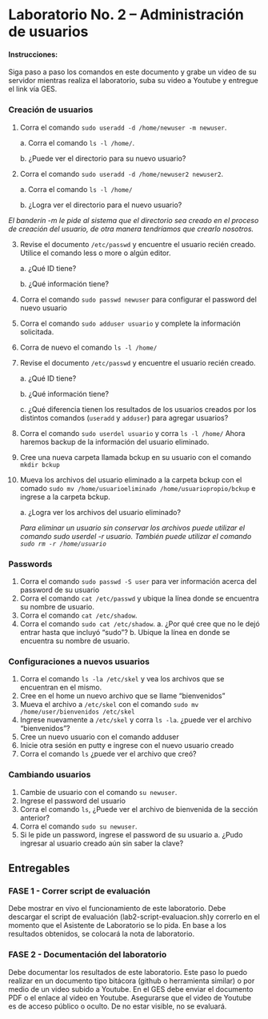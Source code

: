 # Laboratorio No. 2 – Administración de usuarios
#### Instrucciones:
Siga paso a paso los comandos en este documento y grabe un video de su servidor mientras realiza el laboratorio, suba su video a Youtube y entregue el link vía GES.

### Creación de usuarios
  1. Corra el comando ```sudo useradd -d /home/newuser -m newuser```.
     
     a. Corra el comando ```ls -l /home/```.
     
     b. ¿Puede ver el directorio para su nuevo usuario?
     
  2. Corra el comando ```sudo useradd -d /home/newuser2 newuser2```.
     
     a. Corra el comando ```ls -l /home/```

     b. ¿Logra ver el directorio para el nuevo usuario?

*El banderín -m le pide al sistema que el directorio sea creado en el proceso de creación del usuario, de otra manera tendríamos que crearlo nosotros.* 

  3. Revise el documento ``/etc/passwd`` y encuentre el usuario recién creado. Utilice el comando less o more o algún editor.
        
     a. ¿Qué ID tiene?
        
     b. ¿Qué información tiene?
    
  4. Corra el comando ```sudo passwd newuser``` para configurar el password del nuevo usuario
  5. Corra el comando ```sudo adduser usuario``` y complete la información solicitada.
  6. Corra de nuevo el comando ```ls -l /home/```
  7. Revise el documento ``/etc/passwd`` y encuentre el usuario recién creado.
  
     a. ¿Qué ID tiene?

     b. ¿Qué información tiene?
     
     c. ¿Qué diferencia tienen los resultados de los usuarios creados por los distintos comandos (``useradd`` y ``adduser``) para agregar usuarios? 
  
  8. Corra el comando ```sudo userdel usuario``` y corra ```ls -l /home/```
     Ahora haremos backup de la información del usuario eliminado.
  
  9. Cree una nueva carpeta llamada bckup en su usuario con el comando ```mkdir bckup```
  
  10. Mueva los archivos del usuario eliminado a la carpeta bckup con el comado 
    ```sudo mv /home/usuarioeliminado /home/usuariopropio/bckup``` 
      e ingrese a la carpeta bckup.
  
      a. ¿Logra ver los archivos del usuario eliminado?

      *Para eliminar un usuario sin conservar los archivos puede utilizar el comando sudo userdel -r usuario. También puede utilizar el comando ``sudo rm -r /home/usuario``*


### Passwords
  1. Corra el comando ```sudo passwd -S user``` para ver información acerca del password de su usuario
  2. Corra el comando ```cat /etc/passwd``` y ubique la línea donde se encuentra su nombre de usuario.
  3. Corra el comando ```cat /etc/shadow```.
  4. Corra el comando ```sudo cat /etc/shadow```.
     a. ¿Por qué cree que no le dejó entrar hasta que incluyó “sudo”?
     b. Ubique la línea en donde se encuentra su nombre de usuario.


### Configuraciones a nuevos usuarios
  1. Corra el comando ```ls -la /etc/skel``` y vea los archivos que se encuentran en el mismo.
  2. Cree en el home un nuevo archivo que se llame “bienvenidos”
  3. Mueva el archivo a ``/etc/skel`` con el comando 
    ```sudo mv /home/user/bienvenidos /etc/skel```
  4. Ingrese nuevamente a ``/etc/skel`` y corra ```ls -la```. ¿puede ver el archivo “bienvenidos”?
  5. Cree un nuevo usuario con el comando adduser
  6. Inicie otra sesión en putty e ingrese con el nuevo usuario creado
  7. Corra el comando ``ls`` ¿puede ver el archivo que creó?

### Cambiando usuarios
  1. Cambie de usuario con el comando ```su newuser```.
  2. Ingrese el password del usuario
  3. Corra el comando ``ls``, ¿Puede ver el archivo de bienvenida de la sección anterior?
  4. Corra el comando ```sudo su newuser```.
  5. Si le pide un password, ingrese el password de su usuario
     a. ¿Pudo ingresar al usuario creado aún sin saber la clave?


## Entregables
### FASE 1 - Correr script de evaluación
Debe mostrar en vivo el funcionamiento de este laboratorio. Debe descargar el script de evaluación (lab2-script-evaluacion.sh)y correrlo en el momento que el Asistente de Laboratorio se lo pida. En base a los resultados obtenidos, se colocará la nota de laboratorio.

### FASE 2 - Documentación del laboratorio
Debe documentar los resultados de este laboratorio. Este paso lo puedo realizar en un documento tipo bitácora (github o herramienta similar) o por medio de un video subido a Youtube. 
En el GES debe enviar el documento PDF o el enlace al video en Youtube. Asegurarse que el video de Youtube es de acceso público o oculto. De no estar visible, no se evaluará.
